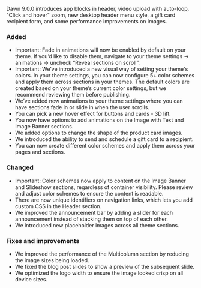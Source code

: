 Dawn 9.0.0 introduces app blocks in header, video upload with auto-loop, "Click and hover" zoom, new desktop header menu style, a gift card recipient form, and some performance improvements on images.

### Added

- Important: Fade in animations will now be enabled by default on your theme. If you’d like to disable them, navigate to your theme settings → animations → uncheck “Reveal sections on scroll”.
- Important: We’ve introduced a new visual way of setting your theme's colors. In your theme settings, you can now configure 5+ color schemes and apply them across sections in your themes. The default colors are created based on your theme’s current color settings, but we recommend reviewing them before publishing.
- We’ve added new animations to your theme settings where you can have sections fade in or slide in when the user scrolls.
- You can pick a new hover effect for buttons and cards - 3D lift.
- You now have options to add animations on the Image with Text and Image Banner sections.
- We added options to change the shape of the product card images.
- We introduced the ability to send and schedule a gift card to a recipient.
- You can now create different color schemes and apply them across your pages and sections.

### Changed

- Important: Color schemes now apply to content on the Image Banner and Slideshow sections, regardless of container visibility. Please review and adjust color schemes to ensure the content is readable.
- There are now unique identifiers on navigation links, which lets you add custom CSS in the Header section.
- We improved the announcement bar by adding a slider for each announcement instead of stacking them on top of each other.
- We introduced new placeholder images across all theme sections.

### Fixes and improvements

- We improved the performance of the Multicolumn section by reducing the image sizes being loaded.
- We fixed the blog post slides to show a preview of the subsequent slide.
- We optimized the logo width to ensure the image looked crisp on all device sizes.

